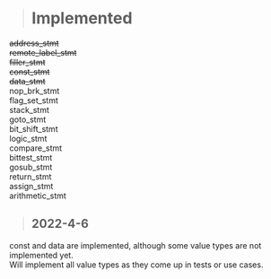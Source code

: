 
># Implemented
~~address_stmt~~  
~~remote_label_stmt~~  
~~filler_stmt~~  
~~const_stmt~~  
~~data_stmt~~  
nop_brk_stmt  
flag_set_stmt  
stack_stmt  
goto_stmt  
bit_shift_stmt  
logic_stmt  
compare_stmt  
bittest_stmt  
gosub_stmt  
return_stmt  
assign_stmt  
arithmetic_stmt  

>## 2022-4-6
const and data are implemented, although some value types are not implemented yet.  
Will implement all value types as they come up in tests or use cases.  
  
  